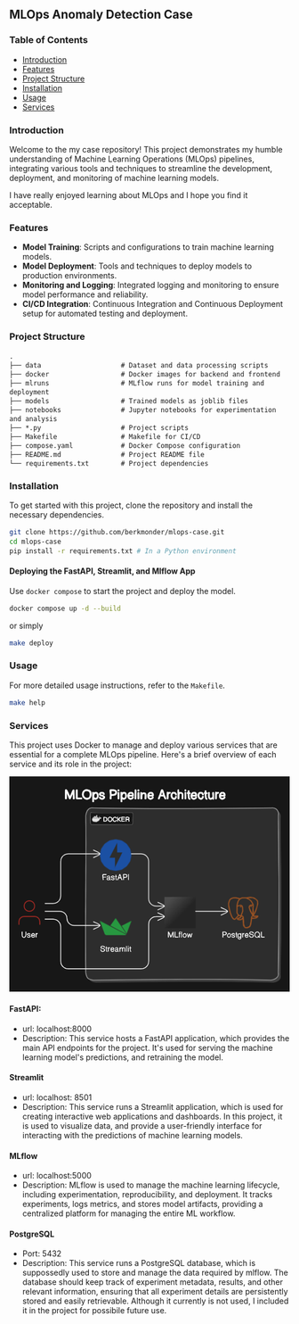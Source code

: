 ## MLOps Anomaly Detection Case

### Table of Contents

- [Introduction](#introduction)
- [Features](#features)
- [Project Structure](#project-structure)
- [Installation](#installation)
- [Usage](#usage)
- [Services](#services)

### Introduction

Welcome to the my case repository! This project demonstrates my humble understanding of Machine Learning Operations (MLOps) pipelines, integrating various tools and techniques to streamline the development, deployment, and monitoring of machine learning models.

I have really enjoyed learning about MLOps and I hope you find it acceptable.

### Features

- **Model Training**: Scripts and configurations to train machine learning models.
- **Model Deployment**: Tools and techniques to deploy models to production environments.
- **Monitoring and Logging**: Integrated logging and monitoring to ensure model performance and reliability.
- **CI/CD Integration**: Continuous Integration and Continuous Deployment setup for automated testing and deployment.

### Project Structure

```
.
├── data                    # Dataset and data processing scripts
├── docker                  # Docker images for backend and frontend
├── mlruns                  # MLflow runs for model training and deployment
├── models                  # Trained models as joblib files
├── notebooks               # Jupyter notebooks for experimentation and analysis
├── *.py                    # Project scripts
├── Makefile                # Makefile for CI/CD
├── compose.yaml            # Docker Compose configuration
├── README.md               # Project README file
└── requirements.txt        # Project dependencies
```

### Installation

To get started with this project, clone the repository and install the necessary dependencies.

```bash
git clone https://github.com/berkmonder/mlops-case.git
cd mlops-case
pip install -r requirements.txt # In a Python environment
```
#### Deploying the FastAPI, Streamlit, and Mlflow App 

Use `docker compose` to start the project and deploy the model.
```bash
docker compose up -d --build
```
or simply
```bash
make deploy
```
### Usage

For more detailed usage instructions, refer to the `Makefile`.
```bash
make help
```

### Services
This project uses Docker to manage and deploy various services that are essential for a complete MLOps pipeline. Here's a brief overview of each service and its role in the project:

![alt text](./references/overview.png)

#### FastAPI:
- url: localhost:8000
- Description: This service hosts a FastAPI application, which provides the main API endpoints for the project. It's used for serving the machine learning model's predictions, and retraining the model.

#### Streamlit
- url: localhost: 8501
- Description: This service runs a Streamlit application, which is used for creating interactive web applications and dashboards. In this project, it is used to visualize data, and provide a user-friendly interface for interacting with the predictions of machine learning models.

#### MLflow
- url: localhost:5000
- Description: MLflow is used to manage the machine learning lifecycle, including experimentation, reproducibility, and deployment. It tracks experiments, logs metrics, and stores model artifacts, providing a centralized platform for managing the entire ML workflow.

#### PostgreSQL
- Port: 5432
- Description: This service runs a PostgreSQL database,  which is suppossedly used to store and manage the data required by mlflow. The database should keep track of experiment metadata, results, and other relevant information, ensuring that all experiment details are persistently stored and easily retrievable. Although it currently is not used, I included it in the project for possibile future use.